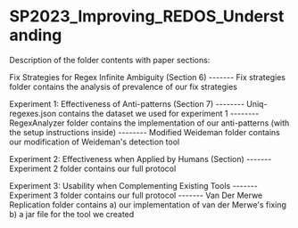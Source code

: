 # SP2023_Improving_REDOS_Understanding
Description of the folder contents with paper sections:

Fix Strategies for Regex Infinite Ambiguity (Section 6)
------- Fix strategies folder contains the analysis of prevalence of our fix strategies

Experiment 1: Effectiveness of Anti-patterns (Section 7)
-------- Uniq-regexes.json contains the dataset we used for experiment 1
-------- RegexAnalyzer folder contains the implementation of our anti-patterns (with the setup instructions inside)
-------- Modified Weideman folder contains our modification of Weideman's detection tool

Experiment 2: Effectiveness when Applied by Humans (Section)
------- Experiment 2 folder contains our full protocol

Experiment 3: Usability when Complementing Existing Tools
------- Experiment 3 folder contains our full protocol
------- Van Der Merwe Replication folder contains a) our implementation of van der Merwe's fixing b) a jar file for the tool we created
